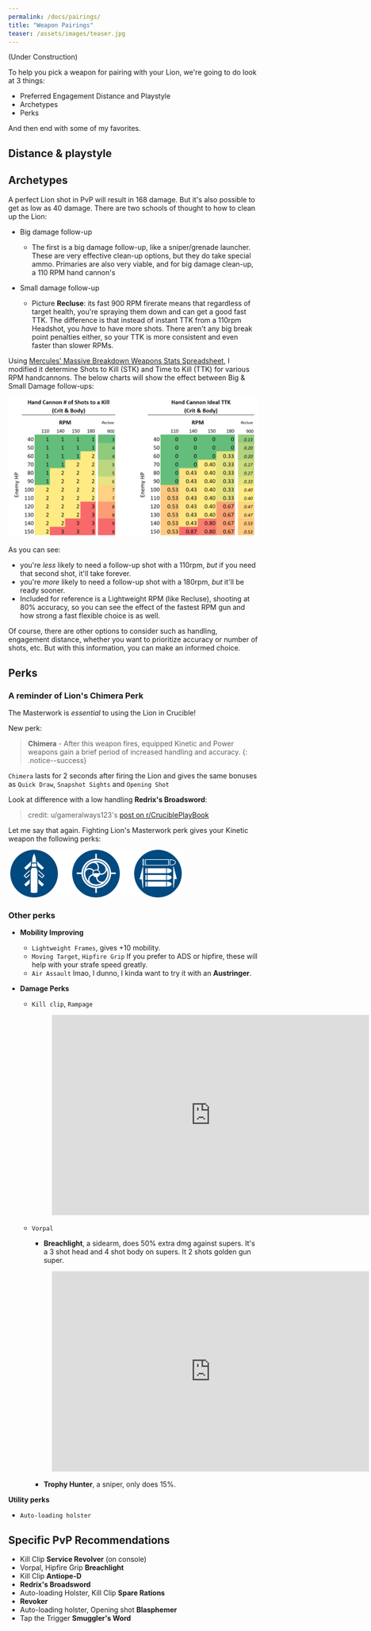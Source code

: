```yaml
---
permalink: /docs/pairings/
title: "Weapon Pairings"
teaser: /assets/images/teaser.jpg
---
```


(Under Construction)

To help you pick a weapon for pairing with your Lion, we're going to do look at 3 things:
- Preferred Engagement Distance and Playstyle
- Archetypes
- Perks

And then end with some of my favorites.

## Distance & playstyle

## Archetypes

A perfect Lion shot in PvP will result in 168 damage. But it's also possible to get as low as 40 damage. There are two schools of thought to how to clean up the Lion:

- Big damage follow-up
  - The first is a big damage follow-up, like a sniper/grenade launcher. These are very effective clean-up options, but they do take special ammo. Primaries are also very viable, and for big damage clean-up, a 110 RPM hand cannon's

- Small damage follow-up
  - Picture **Recluse**:  its fast 900 RPM firerate means that regardless of target health, you're spraying them down and can get a good fast TTK. The difference is that instead of instant TTK from a 110rpm Headshot, you _have_ to have more shots. There aren't any big break point penalties either, so your TTK is more consistent and even faster than slower RPMs.

Using [Mercules' Massive Breakdown Weapons Stats Spreadsheet](https://docs.google.com/spreadsheets/d/1_6zsM7kzvg0aUT8YtM_-Wg_5K1gKDOlrwfVzutEjq-s/edit#gid=0), I modified it determine Shots to Kill (STK) and Time to Kill (TTK) for various RPM handcannons. The below charts will show the effect between Big & Small Damage follow-ups:

![STK & TTK](/assets/images/hc_ttk.png)

As you can see:
- you're _less_ likely to need a follow-up shot with a 110rpm, _but_ if you need that second shot, it'll take forever.
- you're _more_ likely to need a follow-up shot with a 180rpm, _but_ it'll be ready sooner.
- Included for reference is a Lightweight RPM (like Recluse), shooting at 80% accuracy, so you can see the effect of the fastest RPM gun and how strong a fast flexible choice is as well.

Of course, there are other options to consider such as handling, engagement distance, whether you want to prioritize accuracy or number of shots, etc. But with this information, you can make an informed choice.


## Perks

### A reminder of Lion's Chimera Perk
The Masterwork is *essential* to using the Lion in Crucible!

New perk:
> **Chimera** - After this weapon fires, equipped Kinetic and Power weapons gain a brief period of increased handling and accuracy.
{: .notice--success}

`Chimera` lasts for 2 seconds after firing the Lion and gives the same bonuses as `Quick Draw`, `Snapshot Sights` and `Opening Shot`

Look at difference with a low handling **Redrix's Broadsword**:

<blockquote class="imgur-embed-pub" lang="en" data-id="a/QvxoTAA"><a href="//imgur.com/a/QvxoTAA"></a></blockquote><script async src="//s.imgur.com/min/embed.js" charset="utf-8"></script>

>credit: u/gameralways123's [post on r/CruciblePlayBook](https://www.reddit.com/r/CruciblePlaybook/comments/9ph01t/quick_breakdown_of_chimera_on_fighting_lion/)

Let me say that again. Fighting Lion's Masterwork perk gives your Kinetic weapon the following perks:

![Chimera Perks](/assets/images/chimera_perks.png)

### Other perks

- **Mobility Improving**

  - `Lightweight Frames`, gives +10 mobility.
  - `Moving Target`, `Hipfire Grip` If you prefer to ADS or hipfire, these will help with your strafe speed greatly.
  - `Air Assault` lmao, I dunno, I kinda want to try it with an **Austringer**.

- **Damage Perks**
  - `Kill clip`, `Rampage`

    <figure class="video_container">
      <iframe src='https://gfycat.com/ifr/ablewhoppingargusfish' frameborder='0' scrolling='no' allowfullscreen width='640' height='404'></iframe>
    </figure>

  - `Vorpal`
    - **Breachlight**, a sidearm, does 50% extra dmg against supers.  It's a 3 shot head and 4 shot body on supers. It 2 shots golden gun super.

    <figure class="video_container">
      <iframe src='https://gfycat.com/ifr/decentilliteratealligator' frameborder='0' scrolling='no' allowfullscreen width='640' height='404'></iframe>
    </figure>

    - **Trophy Hunter**, a sniper, only does 15%.

**Utility perks**

  - `Auto-loading holster`

## Specific PvP Recommendations

- Kill Clip **Service Revolver** (on console)
- Vorpal, Hipfire Grip **Breachlight**
- Kill Clip **Antiope-D**
- **Redrix's Broadsword**
- Auto-loading Holster, Kill Clip **Spare Rations**
- **Revoker**
- Auto-loading holster, Opening shot **Blasphemer**
- Tap the Trigger **Smuggler's Word**
